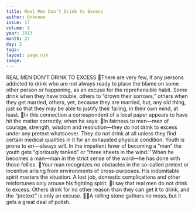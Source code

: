 ```yaml
---
title: Real Men Don’t Drink to Excess
author: Unknown
issue: 17
volume: 9
year: 1913
month: 27
day: 2
tags:
layout: page.njk
image:
---
```

REAL MEN DON’T DRINK TO EXCESS There are very few, if any persons addicted to drink who are not always ready to place the blame on some other person or happening, as an excuse for the reprehensible habit. Some drink when they have trouble, others to “drown their sorrows,” others when they get married, others, yet, because they are married, but, any old thing, just so that they may be able to justify their failing, in their own mind, at least. In this connection a correspondent of a local paper appears to have hit the matter correctly, when he says: In fairness to men—men of courage, strength, wisdom and resolution—they do not drink to excess under any pretext whatsoever. They do not drink at all unless they find certain medical qualities in it for an exhausted physical condition. Youth is prone to err—always will. In the impatient fever of becoming a “man” the youth gets “gloriously tanked” or “three sheets in the wind.’’ When he becomes a man—man in the strict sense of the word—he has done with those follies. Your man recognizes no obstacles in the so-called pretext or incentive arising from environments of cross-purposes. His indomitable spirit masters the situation. A lost job, domestic complications and other misfortunes only arouse his fighting spirit. I say that real men do not drink to excess. Others drink for no other reason than they can get it to drink, and the “pretext” is only an excuse. A rolling stone gathers no moss, but it gets a great deal of polish. 
